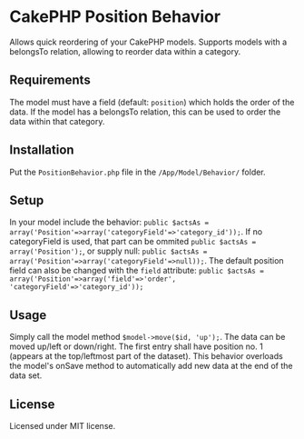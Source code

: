 <h1>CakePHP Position Behavior</h1>
<p>Allows quick reordering of your CakePHP models. Supports models with a belongsTo relation, allowing to reorder data within a category.</p>
<h2>Requirements</h2>
<p>The model must have a field (default: <code>position</code>) which holds the order of the data. If the model has a belongsTo relation, this can be used to order the data within that category.</p>
<h2>Installation</h2>
<p>Put the <code>PositionBehavior.php</code> file in the <code>/App/Model/Behavior/</code> folder.</p>
<h2>Setup</h2>
<p>In your model include the behavior: <code>public $actsAs = array('Position'=>array('categoryField'=>'category_id'));</code>. If no categoryField is used, that part can be ommited <code>public $actsAs = array('Position');</code>, or supply null: <code>public $actsAs = array('Position'=>array('categoryField'=>null));</code>. The default position field can also be changed with the <code>field</code> attribute: <code>public $actsAs = array('Position'=>array('field'=>'order', 'categoryField'=>'category_id'));</code></p>
<h2>Usage</h2>
<p>Simply call the model method <code>$model->move($id, 'up');</code>. The data can be moved up/left or down/right. The first entry shall have position no. 1 (appears at the top/leftmost part of the dataset). This behavior overloads the model's onSave method to automatically add new data at the end of the data set.</p>
<h2>License</h2>
<p>Licensed under MIT license.</p>